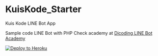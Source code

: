# KuisKode_Starter
Kuis Kode LINE Bot App

Sample code LINE Bot with PHP
Check academy at [Dicoding LINE Bot Academy](https://dicoding.id/a/32)


[![Deploy to Heroku](https://www.herokucdn.com/deploy/button.svg)](https://heroku.com/deploy)
